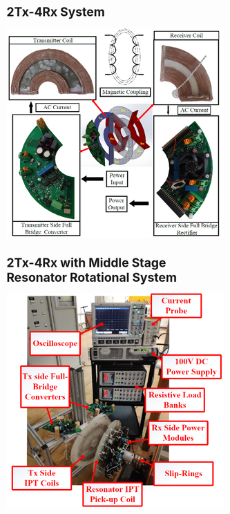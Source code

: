 # 2Tx-4Rx System                                  

<img src="2Tx-4Rx.PNG" alt="drawing" width="1000"/>

# 2Tx-4Rx with Middle Stage Resonator Rotational System

<img src="Resonator.PNG" alt="drawing" width="1000"/>
